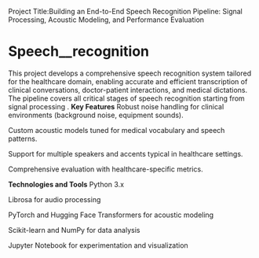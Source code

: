 Project Title:Building an End-to-End Speech Recognition Pipeline: Signal Processing, Acoustic Modeling, and Performance Evaluation
# Speech__recognition
This project develops a comprehensive speech recognition system tailored for the healthcare domain, enabling accurate and efficient transcription of clinical conversations, doctor-patient interactions, and medical dictations. The pipeline covers all critical stages of speech recognition starting from signal processing .
**Key Features**
Robust noise handling for clinical environments (background noise, equipment sounds).

Custom acoustic models tuned for medical vocabulary and speech patterns.

Support for multiple speakers and accents typical in healthcare settings.

Comprehensive evaluation with healthcare-specific metrics.

**Technologies and Tools**
Python 3.x

Librosa for audio processing

PyTorch and Hugging Face Transformers for acoustic modeling

Scikit-learn and NumPy for data analysis

Jupyter Notebook for experimentation and visualization

